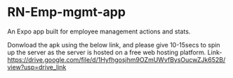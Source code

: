 # RN-Emp-mgmt-app
An Expo app built for employee management actions and stats. 

Donwload the apk using the below link, and please give 10-15secs to spin up the server as the server is hosted on a free web hosting platform.
Link- https://drive.google.com/file/d/1Hyfhgosjhm9OZmUWvfBysOucwZJk652B/view?usp=drive_link
